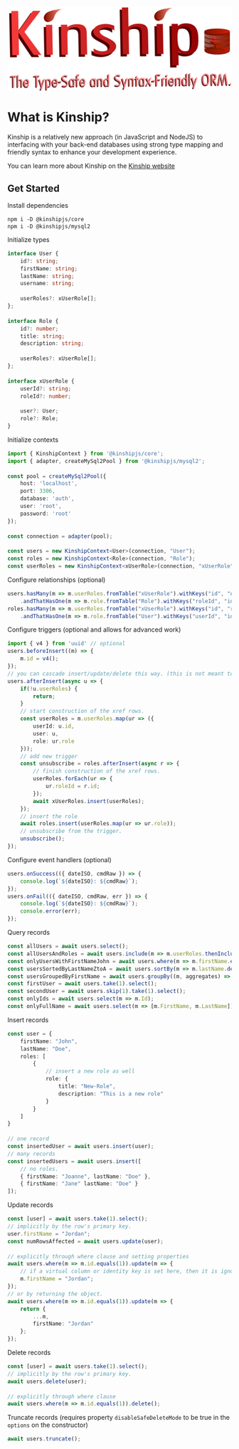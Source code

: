 ![Kinship Logo Title & Description](https://raw.githubusercontent.com/kinshipjs/branding/main/kinship-logo-with-description.png)

# What is Kinship?

Kinship is a relatively new approach (in JavaScript and NodeJS) to interfacing with your back-end databases using strong type mapping and friendly syntax to enhance your development experience.


You can learn more about Kinship on the [Kinship website](https://kinshipjs.dev/)

## Get Started

Install dependencies

```
npm i -D @kinshipjs/core
npm i -D @kinshipjs/mysql2
```

Initialize types

```ts
interface User {
    id?: string;
    firstName: string;
    lastName: string;
    username: string;

    userRoles?: xUserRole[];
};

interface Role {
    id?: number;
    title: string;
    description: string;
    
    userRoles?: xUserRole[];
};

interface xUserRole {
    userId?: string;
    roleId?: number;

    user?: User;
    role?: Role;
}
```

Initialize contexts

```ts
import { KinshipContext } from '@kinshipjs/core';
import { adapter, createMySql2Pool } from '@kinshipjs/mysql2';

const pool = createMySql2Pool({
    host: 'localhost',
    port: 3306,
    database: 'auth',
    user: 'root',
    password: 'root'
});

const connection = adapter(pool);

const users = new KinshipContext<User>(connection, "User");
const roles = new KinshipContext<Role>(connection, "Role");
const userRoles = new KinshipContext<xUserRole>(connection, "xUserRole");
```

Configure relationships (optional)

```ts
users.hasMany(m => m.userRoles.fromTable("xUserRole").withKeys("id", "userId")
    .andThatHasOne(m => m.role.fromTable("Role").withKeys("roleId", "id")));
roles.hasMany(m => m.userRoles.fromTable("xUserRole").withKeys("id", "roleId")
    .andThatHasOne(m => m.role.fromTable("User").withKeys("userId", "id")));
```

Configure triggers (optional and allows for advanced work)

```ts
import { v4 } from 'uuid' // optional
users.beforeInsert((m) => {
    m.id = v4();
});
// you can cascade insert/update/delete this way. (this is not meant to be copied verbatim)
users.afterInsert(async u => {
    if(!u.userRoles) {
        return;
    }
    // start construction of the xref rows.
    const userRoles = m.userRoles.map(ur => ({
        userId: u.id,
        user: u,
        role: ur.role
    }));
    // add new trigger
    const unsubscribe = roles.afterInsert(async r => {
        // finish construction of the xref rows.
        userRoles.forEach(ur => {
            ur.roleId = r.id;
        });
        await xUserRoles.insert(userRoles);
    });
    // insert the role
    await roles.insert(userRoles.map(ur => ur.role));
    // unsubscribe from the trigger.
    unsubscribe();
});

```

Configure event handlers (optional)

```ts
users.onSuccess(({ dateISO, cmdRaw }) => {
    console.log(`${dateISO}: ${cmdRaw}`);
});
users.onFail(({ dateISO, cmdRaw, err }) => {
    console.log(`${dateISO}: ${cmdRaw}`);
    console.error(err);
});
```

Query records

```ts
const allUsers = await users.select();
const allUsersAndRoles = await users.include(m => m.userRoles.thenInclude(m => m.role)).select();
const onlyUsersWithFirstNameJohn = await users.where(m => m.firstName.equals("John")).select();
const usersSortedByLastNameZtoA = await users.sortBy(m => m.lastName.desc()).select();
const usersGroupedByFirstName = await users.groupBy((m, aggregates) => [m.firstName, aggregates.total()]);
const firstUser = await users.take(1).select();
const secondUser = await users.skip(1).take(1).select();
const onlyIds = await users.select(m => m.Id);
const onlyFullName = await users.select(m => [m.FirstName, m.LastName]);
```

Insert records

```ts
const user = {
    firstName: "John",
    lastName: "Doe",
    roles: [
        {
            // insert a new role as well
            role: {
                title: "New-Role",
                description: "This is a new role"
            } 
        }
    ]
}

// one record
const insertedUser = await users.insert(user);
// many records
const insertedUsers = await users.insert([
    // no roles.
    { firstName: "Joanne", lastName: "Doe" },
    { firstName: "Jane" lastName: "Doe" }
]);
```

Update records

```ts
const [user] = await users.take(1).select();
// implicitly by the row's primary key.
user.firstName = "Jordan";
const numRowsAffected = await users.update(user);

// explicitly through where clause and setting properties
await users.where(m => m.id.equals(1)).update(m => {
    // if a virtual column or identity key is set here, then it is ignored.
    m.firstName = "Jordan";
});
// or by returning the object.
await users.where(m => m.id.equals(1)).update(m => {
    return {
        ...m,
        firstName: "Jordan"
    };
});
```

Delete records

```ts
const [user] = await users.take(1).select();
// implicitly by the row's primary key.
await users.delete(user);

// explicitly through where clause
await users.where(m => m.id.equals(1)).delete();
```

Truncate records (requires property `disableSafeDeleteMode` to be true in the `options` on the constructor)

```ts
await users.truncate();
```